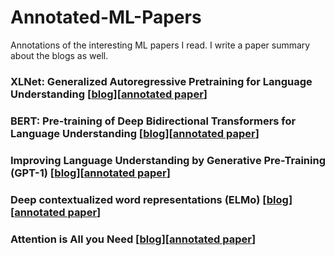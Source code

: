 # Annotated-ML-Papers
Annotations of the interesting ML papers I read. I write a paper summary about the blogs as well.

### XLNet: Generalized Autoregressive Pretraining for Language Understanding \[[blog](https://shreyansh26.github.io/post/2021-05-16_generalized_autoregressive_pretraining_xlnet/)\]\[[annotated paper](https://github.com/shreyansh26/Annotated-ML-Papers/blob/main/XLNet.pdf)\]
### BERT: Pre-training of Deep Bidirectional Transformers for Language Understanding \[[blog](https://shreyansh26.github.io/post/2021-05-09_pretraining_deep_bidirectional_transformers_bert/)\]\[[annotated paper](https://github.com/shreyansh26/Annotated-ML-Papers/blob/main/BERT.pdf)\]
### Improving Language Understanding by Generative Pre-Training (GPT-1) \[[blog](https://shreyansh26.github.io/post/2021-05-02_language_understanding_generative_pretraining/)\]\[[annotated paper](https://github.com/shreyansh26/Annotated-ML-Papers/blob/main/GPT1.pdf)\]
### Deep contextualized word representations (ELMo) \[[blog](https://shreyansh26.github.io/post/2021-04-25_deep_contextualized_word_representations_elmo/)\]\[[annotated paper](https://github.com/shreyansh26/Annotated-ML-Papers/blob/main/ELMo.pdf)\]
### Attention is All you Need \[[blog](https://shreyansh26.github.io/post/2021-04-18_attention_is_all_you_need/)\]\[[annotated paper](https://github.com/shreyansh26/Annotated-ML-Papers/blob/main/Attention%20Is%20All%20You%20Need.pdf)\]
